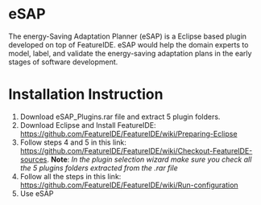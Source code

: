 # eSAP
The energy-Saving Adaptation Planner (eSAP) is a Eclipse based plugin developed on top of FeatureIDE. eSAP would help the domain experts to model, label, and validate the energy-saving adaptation plans in the early stages of software development.
# Installation Instruction
1. Download eSAP_Plugins.rar file and extract 5 plugin folders.
2. Download Eclipse and Install FeatureIDE: https://github.com/FeatureIDE/FeatureIDE/wiki/Preparing-Eclipse
3. Follow steps 4 and 5 in this link: https://github.com/FeatureIDE/FeatureIDE/wiki/Checkout-FeatureIDE-sources. **Note**: *In the plugin selection wizard make sure you check all the 5 plugins folders extracted from the .rar file*
4. Follow all the steps in this link: https://github.com/FeatureIDE/FeatureIDE/wiki/Run-configuration
5. Use eSAP
